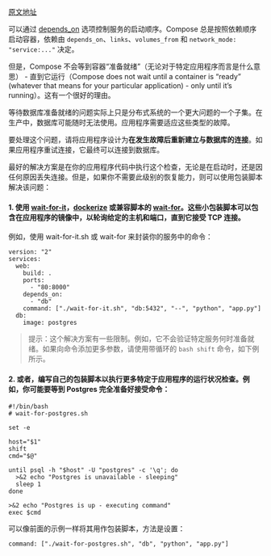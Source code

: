 [原文地址](https://docs.docker.com/compose/startup-order/)

可以通过 [depends_on](https://docs.docker.com/compose/compose-file/#depends-on) 选项控制服务的启动顺序。Compose 总是按照依赖顺序启动容器，依赖由 `depends_on`、`links`、`volumes_from` 和 `network_mode: "service:..."` 决定。

但是，Compose 不会等到容器“准备就绪”（无论对于特定应用程序而言是什么意思） - 直到它运行（Compose does not wait until a container is “ready” (whatever that means for your particular application) - only until it’s running）。这有一个很好的理由。

等待数据库准备就绪的问题实际上只是分布式系统的一个更大问题的一个子集。在生产中，数据库可能随时无法使用。应用程序需要适应这些类型的故障。

要处理这个问题，请将应用程序设计为**在发生故障后重新建立与数据库的连接**。如果应用程序重试连接，它最终可以连接到数据库。

最好的解决方案是在你的应用程序代码中执行这个检查，无论是在启动时，还是因任何原因丢失连接。但是，如果你不需要此级别的恢复能力，则可以使用包装脚本解决该问题：
#### 1. 使用 [wait-for-it](https://github.com/vishnubob/wait-for-it)，[dockerize](https://github.com/jwilder/dockerize) 或兼容脚本的 [wait-for](https://github.com/Eficode/wait-for)。这些小包装脚本可以包含在应用程序的镜像中，以轮询给定的主机和端口，直到它接受 TCP 连接。

例如，使用 wait-for-it.sh 或 wait-for 来封装你的服务中的命令：
```
version: "2"
services:
  web:
    build: .
    ports:
      - "80:8000"
    depends_on:
      - "db"
    command: ["./wait-for-it.sh", "db:5432", "--", "python", "app.py"]
  db:
    image: postgres
```
>提示：这个解决方案有一些限制。例如，它不会验证特定服务何时准备就绪。如果向命令添加更多参数，请使用带循环的 `bash shift` 命令，如下例所示。
#### 2. 或者，编写自己的包装脚本以执行更多特定于应用程序的运行状况检查。例如，你可能要等到 Postgres 完全准备好接受命令：
```
#!/bin/bash
# wait-for-postgres.sh

set -e

host="$1"
shift
cmd="$@"

until psql -h "$host" -U "postgres" -c '\q'; do
  >&2 echo "Postgres is unavailable - sleeping"
  sleep 1
done

>&2 echo "Postgres is up - executing command"
exec $cmd
```
可以像前面的示例一样将其用作包装脚本，方法是设置：
```
command: ["./wait-for-postgres.sh", "db", "python", "app.py"]
```
